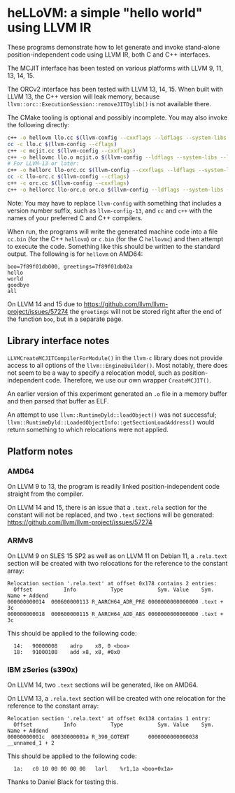 # heLLoVM: a simple "hello world" using LLVM IR

These programs demonstrate how to let generate and invoke stand-alone
position-independent code using LLVM IR, both C and C++ interfaces.

The MCJIT interface has been tested on various platforms with
LLVM 9, 11, 13, 14, 15.

The ORCv2 interface has been tested with LLVM 13, 14, 15.
When built with LLVM 13, the C++ version will leak memory, because
`llvm::orc::ExecutionSession::removeJITDylib()` is not available there.

The CMake tooling is optional and possibly incomplete.
You may also invoke the following directly:

```sh
c++ -o hellovm llo.cc $(llvm-config --cxxflags --ldflags --system-libs --libs core)
cc -c llo.c $(llvm-config --cflags)
c++ -c mcjit.cc $(llvm-config --cxxflags)
c++ -o hellovmc llo.o mcjit.o $(llvm-config --ldflags --system-libs --libs core)
# For LLVM-13 or later:
c++ -o hellorc llo-orc.cc $(llvm-config --cxxflags --ldflags --system-libs --libs core)
cc -c llo-orc.c $(llvm-config --cflags)
c++ -c orc.cc $(llvm-config --cxxflags)
c++ -o hellorcc llo-orc.o orc.o $(llvm-config --ldflags --system-libs --libs core)
```
Note: You may have to replace `llvm-config` with something that
includes a version number suffix, such as `llvm-config-13`,
and `cc` and `c++` with the names of your preferred C and C++ compilers.

When run, the programs will write the generated machine code into a file
`cc.bin` (for the C++ `hellovm`) or `c.bin` (for the C `hellovmc`) and then
attempt to execute the code. Something like this should be written to
the standard output. The following is for `hellovm` on AMD64:
```
boo=7f89f01db000, greetings=7f89f01db02a
hello 
world
goodbye 
all
```
On LLVM 14 and 15 due to
https://github.com/llvm/llvm-project/issues/57274 the `greetings` will
not be stored right after the end of the function `boo`, but in a
separate page.

## Library interface notes

`LLVMCreateMCJITCompilerForModule()` in the `llvm-c` library does not
provide access to all options of the `llvm::EngineBuilder()`. Most notably,
there does not seem to be a way to specify a relocation model, such as
position-independent code. Therefore, we use our own wrapper
`CreateMCJIT()`.

An earlier version of this experiment generated an `.o` file in a
memory buffer and then parsed that buffer as ELF.

An attempt to use `llvm::RuntimeDyld::loadObject()` was not successful;
`llvm::RuntimeDyld::LoadedObjectInfo::getSectionLoadAddress()` would
return something to which relocations were not applied.

## Platform notes

### AMD64
On LLVM 9 to 13, the program is readily linked position-independent code
straight from the compiler.

On LLVM 14 and 15, there is an issue that a `.text.rela` section for
the constant will not be replaced, and two `.text` sections will be generated:
https://github.com/llvm/llvm-project/issues/57274

### ARMv8
On LLVM 9 on SLES 15 SP2 as well as on LLVM 11 on Debian 11,
a `.rela.text` section will be created with two relocations for the
reference to the constant array:
```
Relocation section '.rela.text' at offset 0x178 contains 2 entries:
  Offset          Info           Type           Sym. Value    Sym. Name + Addend
000000000014  000600000113 R_AARCH64_ADR_PRE 0000000000000000 .text + 3c
000000000018  000600000115 R_AARCH64_ADD_ABS 0000000000000000 .text + 3c
```
This should be applied to the following code:
```
  14:	90000008 	adrp	x8, 0 <boo>
  18:	91000108 	add	x8, x8, #0x0
```

### IBM zSeries (s390x)
On LLVM 14, two `.text` sections will be generated, like on AMD64.

On LLVM 13, a `.rela.text` section will be created with one relocation for the
reference to the constant array:
```
Relocation section '.rela.text' at offset 0x138 contains 1 entry:
  Offset          Info           Type           Sym. Value    Sym. Name + Addend
00000000001c  00030000001a R_390_GOTENT      0000000000000038 __unnamed_1 + 2
```
This should be applied to the following code:
```
  1a:   c0 10 00 00 00 00   larl    %r1,1a <boo+0x1a>
```
Thanks to Daniel Black for testing this.
